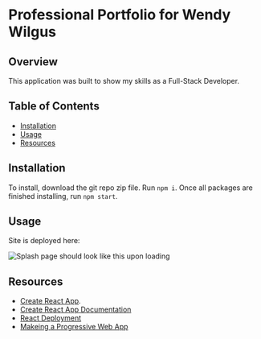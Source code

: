 # Professional Portfolio for Wendy Wilgus 

## Overview
This application was built to show my skills as a Full-Stack Developer.  


## Table of Contents

- [Installation](#installation)
- [Usage](#usage) 
- [Resources](#resources)



## Installation

To install, download the git repo zip file. Run `npm i`. Once all packages are finished installing, run `npm start`.


## Usage

Site is deployed here: 

![Splash page should look like this upon loading](../images/splash.jpg)



## Resources

* [Create React App](https://github.com/facebook/create-react-app).
* [Create React App Documentation](https://facebook.github.io/create-react-app/docs/getting-started)
* [React Deployment](https://facebook.github.io/create-react-app/docs/deployment)
* [Makeing a Progressive Web App](https://facebook.github.io/create-react-app/docs/making-a-progressive-web-app)